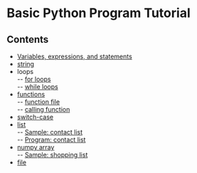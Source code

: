# Basic Python Program Tutorial

## Contents  
- [Variables, expressions, and statements](https://github.com/mrolarik/basic-python/blob/master/variable.ipynb)
- [string](https://github.com/mrolarik/basic-python/blob/master/string.ipynb)
- loops  
  -- [for loops](https://github.com/mrolarik/basic-python/blob/master/for-loops.ipynb)  
  -- [while loops](https://github.com/mrolarik/basic-python/blob/master/while-loops.ipynb)  
- [functions](https://github.com/mrolarik/basic-python/blob/master/function.ipynb)  
  -- [function file](https://github.com/mrolarik/basic-python/blob/master/func/fn.py)  
  -- [calling function](https://github.com/mrolarik/basic-python/blob/master/func/calling_function.ipynb)
- [switch-case](https://github.com/mrolarik/basic-python/blob/master/switch-case.ipynb)
- [list](https://github.com/mrolarik/basic-python/blob/master/list.ipynb)  
  -- [Sample: contact list](https://github.com/mrolarik/basic-python/blob/master/list-example.py)  
  -- [Program: contact list](https://github.com/mrolarik/basic-python/blob/master/contact-list.py)
- [numpy array](https://github.com/mrolarik/basic-python/blob/master/numpy-array.ipynb)  
  -- [Sample: shopping list](https://github.com/mrolarik/basic-python/blob/master/shopping_list.py)
- [file](https://github.com/mrolarik/basic-python/blob/master/file.ipynb)  
